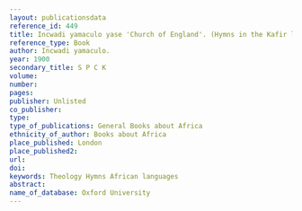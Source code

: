 ```yaml
---
layout: publicationsdata 
reference_id: 449
title: Incwadi yamaculo yase 'Church of England'. (Hymns in the Kafir language)
reference_type: Book
author: Incwadi yamaculo.
year: 1900
secondary_title: S P C K
volume: 
number: 
pages: 
publisher: Unlisted
co_publisher: 
type: 
type_of_publications: General Books about Africa
ethnicity_of_author: Books about Africa
place_published: London
place_published2: 
url: 
doi: 
keywords: Theology Hymns African languages
abstract: 
name_of_database: Oxford University
---
```

